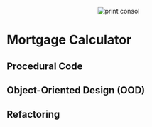<p align="center">
  <img src="https://i.imgur.com/ttCWLzy.png" alt="print consol"/>
</p>

<h1>Mortgage Calculator</h1>

<h2>Procedural Code</h2>

<h2>Object-Oriented Design (OOD)</h2>

<h2>Refactoring</h2>
